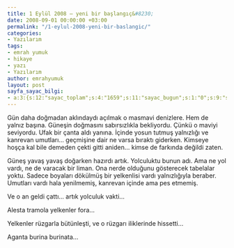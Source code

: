 ```yaml
---
title: 1 Eylül 2008 – yeni bir başlangıç&#8230;
date: 2008-09-01 00:00:00 +03:00
permalink: "/1-eylul-2008-yeni-bir-baslangic/"
categories:
- Yazılarım
tags:
- emrah yumuk
- hikaye
- yazı
- Yazılarım
author: emrahyumuk
layout: post
sayfa_sayac_bilgi:
- a:3:{s:12:"sayac_toplam";s:4:"1659";s:11:"sayac_bugun";s:1:"0";s:9:"son_okuma";s:10:"1364744793";}
---
```


Gün daha doğmadan aklındaydı açılmak o masmavi denizlere. Hem de yalnız başına. Güneşin doğmasını sabırsızlıkla bekliyordu. Çünkü o maviyi seviyordu. Ufak bir çanta aldı yanına. İçinde yosun tutmuş yalnızlığı ve kanrevan umutları… geçmişine dair ne varsa bıraktı giderken. Kimseye hoşça kal bile demeden çekti gitti aniden… kimse de farkında değildi zaten.

Güneş yavaş yavaş doğarken hazırdı artık. Yolculuktu bunun adı. Ama ne yol vardı, ne de varacak bir liman. Ona nerde olduğunu gösterecek tabelalar yoktu. Sadece boyaları dökülmüş bir yelkenlisi vardı yalnızlığıyla beraber. Umutları vardı hala yenilmemiş, kanrevan içinde ama pes etmemiş.

Ve o an geldi çattı… artık yolculuk vakti…

Alesta tramola yelkenler fora…

Yelkenler rüzgarla bütünleşti, ve o rüzgarı iliklerinde hissetti…

Aganta burina burinata…